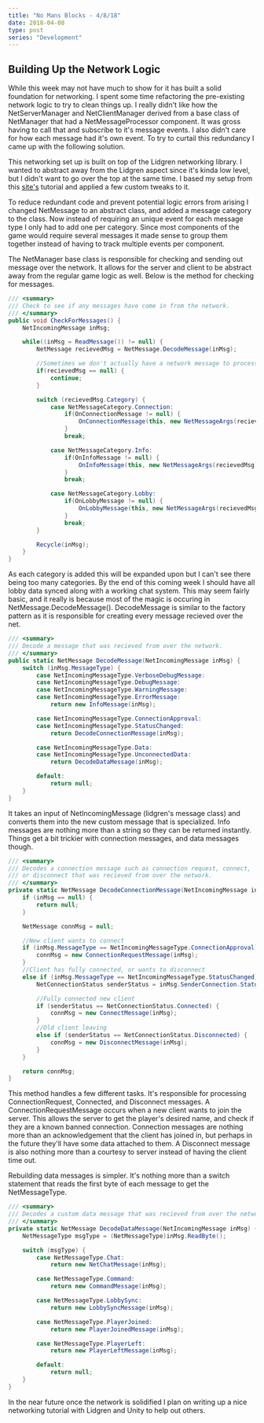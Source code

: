 ```yaml
---
title: "No Mans Blocks - 4/8/18"
date: 2018-04-08
type: post
series: "Development"
---
```


## Building Up the Network Logic

While this week may not have much to show for it has built a solid foundation for networking. I spent some time refactoring the pre-existing network logic to try to clean things up. I really didn't like how the NetServerManager and NetClientManager derived from a base class of NetManager that had a NetMessageProcessor component. It was gross having to call that and subscribe to it's message events. I also didn't care for how each message had it's own event. To try to curtail this redundancy I came up with the following solution.

This networking set up is built on top of the Lidgren networking library. I wanted to abstract away from the Lidgren aspect since it's kinda low level, but I didn't want to go over the top at the same time. I based my setup from this [site's](https://dirkkok.wordpress.com/2012/02/20/lets-make-a-multiplayer-game-part-1/) tutorial and applied a few custom tweaks to it.

To reduce redundant code and prevent potential logic errors from arising I changed NetMessage to an abstract class, and added a message category to the class. Now instead of requiring an unique event for each message type I only had to add one per category. Since most components of the game would require several messages it made sense to group them together instead of having to track multiple events per component.

The NetManager base class is responsible for checking and sending out message over the network. It allows for the server and client to be abstract away from the regular game logic as well. Below is the method for checking for messages.

```c#
/// <summary>
/// Check to see if any messages have come in from the network.
/// </summary>
public void CheckForMessages() {
    NetIncomingMessage inMsg;

    while((inMsg = ReadMessage()) != null) {
        NetMessage recievedMsg = NetMessage.DecodeMessage(inMsg);

        //Sometimes we don't actually have a network message to process.
        if(recievedMsg == null) {
            continue;
        }

        switch (recievedMsg.Category) {
            case NetMessageCategory.Connection:
                if(OnConnectionMessage != null) {
                    OnConnectionMessage(this, new NetMessageArgs(recievedMsg));
                }
                break;

            case NetMessageCategory.Info:
                if(OnInfoMessage != null) {
                    OnInfoMessage(this, new NetMessageArgs(recievedMsg));
                }
                break;

            case NetMessageCategory.Lobby:
                if(OnLobbyMessage != null) {
                    OnLobbyMessage(this, new NetMessageArgs(recievedMsg));
                }
                break;
        }

        Recycle(inMsg);
    }
}
```

As each category is added this will be expanded upon but I can't see there being too many categories. By the end of this coming week I should have all lobby data synced along with a working chat system. This may seem fairly basic, and it really is because most of the magic is occuring in NetMessage.DecodeMessage(). DecodeMessage is similar to the factory pattern as it is responsible for creating every message recieved over the net.

```c#
/// <summary>
/// Decode a message that was recieved from over the network.
/// </summary>
public static NetMessage DecodeMessage(NetIncomingMessage inMsg) {
    switch (inMsg.MessageType) {
        case NetIncomingMessageType.VerboseDebugMessage:
        case NetIncomingMessageType.DebugMessage:
        case NetIncomingMessageType.WarningMessage:
        case NetIncomingMessageType.ErrorMessage:
            return new InfoMessage(inMsg);

        case NetIncomingMessageType.ConnectionApproval:
        case NetIncomingMessageType.StatusChanged:
            return DecodeConnectionMessage(inMsg);

        case NetIncomingMessageType.Data:
        case NetIncomingMessageType.UnconnectedData:
            return DecodeDataMessage(inMsg);

        default:
            return null;
    }
}
```

It takes an input of NetIncomingMessage (lidgren's message class) and converts them into the new custom message that is specialized. Info messages are nothing more than a string so they can be returned instantly. Things get a bit trickier with connection messages, and data messages though.

```c#
/// <summary>
/// Decodes a connection message such as connection request, connect,
/// or disconnect that was recieved from over the network.
/// </summary>
private static NetMessage DecodeConnectionMessage(NetIncomingMessage inMsg) {
    if (inMsg == null) {
        return null;
    }

    NetMessage connMsg = null;

    //New client wants to connect
    if (inMsg.MessageType == NetIncomingMessageType.ConnectionApproval) {
        connMsg = new ConnectionRequestMessage(inMsg);
    }
    //Client has fully connected, or wants to disconnect
    else if (inMsg.MessageType == NetIncomingMessageType.StatusChanged) {
        NetConnectionStatus senderStatus = inMsg.SenderConnection.Status;

        //Fully connected new client
        if (senderStatus == NetConnectionStatus.Connected) {
            connMsg = new ConnectMessage(inMsg);
        }
        //Old client leaving
        else if (senderStatus == NetConnectionStatus.Disconnected) {
            connMsg = new DisconnectMessage(inMsg);
        }
    }

    return connMsg;
}
```

This method handles a few different tasks. It's responsible for processing ConnectionRequest, Connected, and Disconnect messages. A ConnectionRequestMessage occurs when a new client wants to join the server. This allows the server to get the player's desired name, and check if they are a known banned connection. Connection messages are nothing more than an acknowledgement that the client has joined in, but perhaps in the future they'll have some data attached to them. A Disconnect message is also nothing more than a courtesy to server instead of having the client time out.

Rebuilding data messages is simpler. It's nothing more than a switch statement that reads the first byte of each message to get the NetMessageType.

```c#
/// <summary>
/// Decodes a custom data message that was recieved from over the network.
/// </summary>
private static NetMessage DecodeDataMessage(NetIncomingMessage inMsg) {
    NetMessageType msgType = (NetMessageType)inMsg.ReadByte();

    switch (msgType) {
        case NetMessageType.Chat:
            return new NetChatMessage(inMsg);

        case NetMessageType.Command:
            return new CommandMessage(inMsg);

        case NetMessageType.LobbySync:
            return new LobbySyncMessage(inMsg);

        case NetMessageType.PlayerJoined:
            return new PlayerJoinedMessage(inMsg);

        case NetMessageType.PlayerLeft:
            return new PlayerLeftMessage(inMsg);

        default:
            return null;
    }
}
```

In the near future once the network is solidified I plan on writing up a nice networking tutorial with Lidgren and Unity to help out others.
